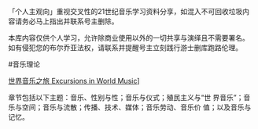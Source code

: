 「个人主观向」重视交叉性的21世纪音乐学习资料分享，如混入不可回收垃圾内容请务必马上指出并联系号主删除。

本库内容仅供个人学习，允许除商业使用以外的一切共享与演绎且不需要署名。
如有侵犯您的布尔乔亚法权，请联系并提醒号主立刻践行游士删库跑路伦理。

#音乐理论

[世界音乐之旅 Excursions in World Music]([https://pdf2zh.com](https://github.com/AfterLuminosity/music-learning/blob/main/%E9%9F%B3%E4%B9%90%E7%90%86%E8%AE%BA/%E3%80%90LLM%E7%BF%BB%E8%AF%91%E5%8F%8C%E8%AF%AD%E5%AF%B9%E7%85%A7%E3%80%91%E4%B8%96%E7%95%8C%E9%9F%B3%E4%B9%90%E4%B9%8B%E6%97%85%20Excursions%20in%20World%20Music%20--%20Timothy%20Rommen%2C%20Bruno%20Nettl%2C%20(eds_)%20--%208%2C%202021%20--%20Routledge%2C%20Taylor%20%26%20Francis%20Group%20--%20Anna%E2%80%99s%20Archive.pdf))]

章节包括以下主题：音乐、性别与性；音乐与仪式；殖民主义与“世
界音乐”；音乐与空间；音乐与流散；传播、技术、媒体；音乐劳动、音乐价
值；以及音乐与记忆。
